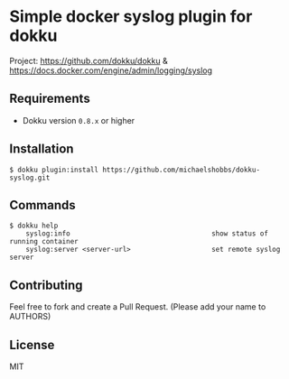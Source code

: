 Simple docker syslog plugin for dokku
=========================

Project: https://github.com/dokku/dokku & https://docs.docker.com/engine/admin/logging/syslog

Requirements
------------
* Dokku version `0.8.x` or higher

Installation
-----------
```
$ dokku plugin:install https://github.com/michaelshobbs/dokku-syslog.git
```

Commands
--------
```
$ dokku help
    syslog:info                                   show status of running container
    syslog:server <server-url>                    set remote syslog server
```

## Contributing

Feel free to fork and create a Pull Request. (Please add your name to AUTHORS)

## License

MIT
